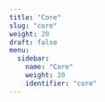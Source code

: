 ```yaml
---
title: "Core"
slug: "core"
weight: 20
draft: false
menu:
  sidebar:
    name: "Core"
    weight: 20
    identifier: "core"
---
```

